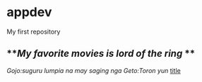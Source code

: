 # appdev
My first repository
## ***My favorite movies is lord of the ring* ** 
*Gojo:suguru lumpia na may saging nga*
*Geto:Toron yun*
[title]([https://www.example.com](https://elms.sti.edu/student_freeform_assignment/show/53047236))

